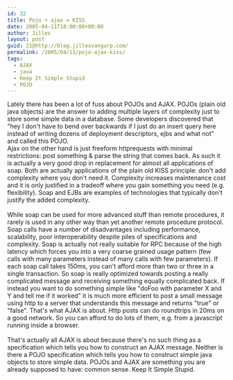 ```yaml
---
id: 32
title: Pojo + ajax = KISS
date: 2005-04-11T18:00:00+00:00
author: Jilles
layout: post
guid: 21@http://blog.jillesvangurp.com/
permalink: /2005/04/11/pojo-ajax-kiss/
tags:
  - AJAX
  - java
  - Keep It Simple Stupid
  - POJO
---
```

 Lately there has been a lot of fuss about POJOs and AJAX. POJOs (plain old java objects) are the answer to adding multiple layers of complexity just to store some simple data in a database. Some developers discovered that "hey I don't have to bend over backwards if I just do an insert query here instead of writing dozens of deployment descriptors, ejbs and what not" and called this POJO. <br />
Ajax on the other hand is just freeform httprequests with minimal restrictions: post something & parse the string that comes back. As such it is actually a very good drop in replacement for almost all applications of soap. Both are actually applications of the plain old KISS principle: don't add complexity where you don't need it. Complexity increases maintenance cost and it is only justified in a tradeoff where you gain something you need (e.g. flexibility). Soap and EJBs are examples of technologies that typically don't justify the added complexity. <br />
<br />
While soap can be used for more advanced stuff than remote procedures, it rarely is used in any other way than yet another remote procedure protocol. Soap calls have a number of disadvantages including performance, scalability, poor interoperability despite piles of specifications and complexity. Soap is actually not really suitable for RPC because of the high latency which forces you into a very coarse grained usage pattern (few calls with many parameters instead of many calls with few parameters). If each soap call takes 150ms, you can't afford more than two or three in a single transaction. So soap is really optimized towards posting a really complicated message and receiving something equally complicated back. If instead you want to do something simple like "doFoo with parameter X and Y and tell me if it worked" it is much more efficient to post a small message using http to a server that understands this message and returns "true" or "false". That's what AJAX is about. Http posts can do roundtrips in 20ms on a good network. So you can afford to do lots of them, e.g. from a javascript running inside a browser.<br />
<br />
That's actually all AJAX is about because there's no such thing as a specification which tells you how to construct an AJAX message. Neither is there a POJO specification which tells you how to construct simple java objects to store simple data. POJOs and AJAX are something you are already supposed to have: common sense. Keep It Simple Stupid. 